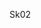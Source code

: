 Sk02



<!-- * * * * * * * * * * * * * * * * * * * * * * * * * * *  -->
<!-- * * * * * * * * * * * * * * * * * * * * * * * * * *  * -->
<!-- * * * * * * * * * * * * * * * * * * * * * * * * *  * * -->
<!-- * * *                                            * * * -->
<!-- * * *                  00000000                  * * * -->
<!-- * * *              0000000000000000              * * * -->
<!-- * * *            00000000000000000000            * * * -->
<!-- * * *           0000000000000000000000           * * * -->
<!-- * * *         00000000000000000000000000         * * * -->
<!-- * * *        0000000000000000000000000000        * * * -->
<!-- * * *       000000000000000000000000000000       * * * -->
<!-- * * *      0000000000000      0000000000000      * * * -->
<!-- * * *      000000000000        000000000000      * * * -->
<!-- * * *     0000000000000        0000000000000     * * * -->
<!-- * * *    0000000000000          0000000000000    * * * -->
<!-- * * *    0000000000000          0000000000000    * * * -->
<!-- * * *   00000000000000          00000000000000   * * * -->
<!-- * * *   000000000000000        000000000000000   * * * -->
<!-- * * *   000000000000000        000000000000000   * * * -->
<!-- * * *   00000000000000000    00000000000000000   * * * -->
<!-- * * *  000000000000000 00000000 000000000000000  * * * -->
<!-- * * *  00000000000000     00     00000000000000  * * * -->
<!-- * * *  0000000000000              0000000000000  * * * -->
<!-- * * *  0000000000000              0000000000000  * * * -->
<!-- * * *  000000000000                000000000000  * * * -->
<!-- * * *  000000000000                000000000000  * * * -->
<!-- * * *  0000000000000000000000000000000000000000  * * * -->
<!-- * * *  0000000000000000000000000000000000000000  * * * -->
<!-- * * *   00000000000000000000000000000000000000   * * * -->
<!-- * * *   00000000000000000000000000000000000000   * * * -->
<!-- * * *   0000000 𝐒 𝐚 𝐦 𝐬 𝐨 𝐧   𝐊 𝐢 𝐫 𝐚 𝐧 0000000   * * * -->
<!-- * * *   00000000000000000000000000000000000000   * * * -->
<!-- * * *    000000000000000000000000000000000000    * * * -->
<!-- * * *    000000000000000000000000000000000000    * * * -->
<!-- * * *     0000000000000000000000000000000000     * * * -->
<!-- * * *      00000000000000000000000000000000      * * * -->
<!-- * * *      00000000000000000000000000000000      * * * -->
<!-- * * *       000000000000000000000000000000       * * * -->
<!-- * * *        0000000000000000000000000000        * * * -->
<!-- * * *         00000000000000000000000000         * * * -->
<!-- * * *           0000000000000000000000           * * * -->
<!-- * * *            00000000000000000000            * * * -->
<!-- * * *              0000000000000000              * * * -->
<!-- * * *                  00000000                  * * * -->
<!-- * * *                                            * * * -->
<!-- * * * * * * * * * * * * * * * * * * * * * * * * *  * * -->
<!-- * * * * * * * * * * * * * * * * * * * * * * * * * *  * -->
<!-- * * * * * * * * * * * * * * * * * * * * * * * * * * *  -->
  
